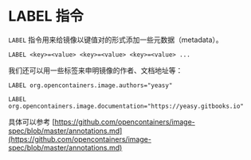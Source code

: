 # LABEL 指令

`LABEL` 指令用来给镜像以键值对的形式添加一些元数据（metadata）。

```text
LABEL <key>=<value> <key>=<value> <key>=<value> ...
```

我们还可以用一些标签来申明镜像的作者、文档地址等：

```text
LABEL org.opencontainers.image.authors="yeasy"

LABEL org.opencontainers.image.documentation="https://yeasy.gitbooks.io"
```

具体可以参考 [https://github.com/opencontainers/image-spec/blob/master/annotations.md](https://github.com/opencontainers/image-spec/blob/master/annotations.md)

